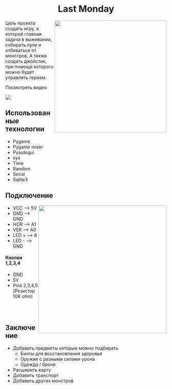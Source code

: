 <h1 align="center">Last Monday</h1>


<img align="right" width="350" src="https://user-images.githubusercontent.com/73754515/152642626-4a92fce6-aea9-4a7f-b6c7-8196dea162ee.jpg">

Цель проекта создать игру, в которой главная задача в выживании, собирать пули и отбиваться от монстров. А также создать джойстик, при помощи которого можно будет управлять героем.

Посмотреть видео

<img src="https://user-images.githubusercontent.com/73754515/152643825-e5d84410-59ee-43e3-bae3-12b09c15a7a3.gif">



## Использованные технологии

- Pygame
- Pygame mixer
- Pyautogui
- sys
- Time
- Random
- Serial
- Sqlite3

## Подключение

<img align="right" width = "400" src="https://user-images.githubusercontent.com/73754515/148300707-2744ab63-a4bf-4a8a-ac25-29ea265db1a5.png">

- VCC --> 5V
- GND --> GND
- HOR --> A1
- VER --> A0
- LED + --> 8
- LED - --> GND

<h4>Кнопки 1,2,3,4</h4>

- GND
- 5V
- Pins 2,3,4,5 (Резистор 10K ohm)



<br><br>

## Заключение

- Добавить предметы которые можно подбирать 
  - Бинты для восстановления здоровья
  - Оружие с разными силами урона
  - Одежда / броня
- Расширить карту
- Добавить транспорт
- Добавить других монстров


